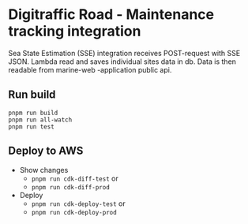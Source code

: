 # Digitraffic Road - Maintenance tracking integration

Sea State Estimation (SSE) integration receives POST-request with SSE JSON. Lambda read and saves individual sites data in db.
Data is then readable from marine-web -application public api.

## Run build

    pnpm run build
    pnpm run all-watch
    pnpm run test

## Deploy to AWS

-   Show changes
    -   `pnpm run cdk-diff-test` or
    -   `pnpm run cdk-diff-prod`
-   Deploy
    -   `pnpm run cdk-deploy-test` or
    -   `pnpm run cdk-deploy-prod`
